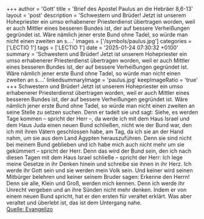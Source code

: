 +++
author = 'Gott'
title = 'Brief des Apostel Paulus an die Hebräer 8,6-13'
layout = 'post'
description = 'Schwestern und Brüder! Jetzt ist unserem Hohepriester ein umso erhabenerer Priesterdienst übertragen worden, weil er auch Mittler eines besseren Bundes ist, der auf bessere Verheißungen gegründet ist. Wäre nämlich jener erste Bund ohne Tadel, so würde man nicht einen zweiten an s....'
images = ['/symbols/paulus.jpg']
categories = ['LECTIO 1']
tags = ['LECTIO 1']
date = '2025-01-24 07:30:32 +0100'
summary = 'Schwestern und Brüder! Jetzt ist unserem Hohepriester ein umso erhabenerer Priesterdienst übertragen worden, weil er auch Mittler eines besseren Bundes ist, der auf bessere Verheißungen gegründet ist. Wäre nämlich jener erste Bund ohne Tadel, so würde man nicht einen zweiten an s....'
linkedsummaryImage = 'paulus.jpg'
keepImageRatio = 'true'
+++
Schwestern und Brüder! Jetzt ist unserem Hohepriester ein umso erhabenerer Priesterdienst übertragen worden, weil er auch Mittler eines besseren Bundes ist, der auf bessere Verheißungen gegründet ist.
Wäre nämlich jener erste Bund ohne Tadel, so würde man nicht einen zweiten an seine Stelle zu setzen suchen.<!--more-->
Denn er tadelt sie und sagt: Siehe, es werden Tage kommen – spricht der Herr –, da werde ich mit dem Haus Israel und dem Haus Juda einen neuen Bund schließen,
nicht wie der Bund war, den ich mit ihren Vätern geschlossen habe, am Tag, da ich sie an der Hand nahm, um sie aus dem Land Ägypten herauszuführen. Denn sie sind nicht bei meinem Bund geblieben und ich habe mich auch nicht mehr um sie gekümmert – spricht der Herr.
Denn das wird der Bund sein, den ich nach diesen Tagen mit dem Haus Israel schließe – spricht der Herr: Ich lege meine Gesetze in ihr Denken hinein und schreibe sie ihnen in ihr Herz. Ich werde ihr Gott sein und sie werden mein Volk sein.
Und keiner wird seinen Mitbürger belehren und keiner seinem Bruder sagen: Erkenne den Herrn! Denn sie alle, Klein und Groß, werden mich kennen.
Denn ich werde ihr Unrecht vergeben und an ihre Sünden nicht mehr denken.
Indem er von einem neuen Bund spricht, hat er den ersten für veraltet erklärt. Was aber veraltet und überlebt ist, das ist dem Untergang nahe.<br> [Quelle: Evangelizo](https://evangeliumtagfuertag.org/DE/gospel)